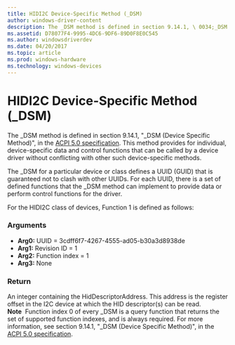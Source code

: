 ```yaml
---
title: HIDI2C Device-Specific Method (_DSM)
author: windows-driver-content
description: The _DSM method is defined in section 9.14.1, \ 0034;_DSM (Device Specific Method) \ 0034;, in the ACPI 5.0 specification.
ms.assetid: D78077F4-9995-4DC6-9DF6-89D0F8E0C545
ms.author: windowsdriverdev
ms.date: 04/20/2017
ms.topic: article
ms.prod: windows-hardware
ms.technology: windows-devices
---
```


# HIDI2C Device-Specific Method (\_DSM)


The \_DSM method is defined in section 9.14.1, "\_DSM (Device Specific Method)", in the [ACPI 5.0 specification](http://www.acpi.info). This method provides for individual, device-specific data and control functions that can be called by a device driver without conflicting with other such device-specific methods.

The \_DSM for a particular device or class defines a UUID (GUID) that is guaranteed not to clash with other UUIDs. For each UUID, there is a set of defined functions that the \_DSM method can implement to provide data or perform control functions for the driver.

For the HIDI2C class of devices, Function 1 is defined as follows:

### Arguments

-   **Arg0:** UUID = 3cdff6f7-4267-4555-ad05-b30a3d8938de
-   **Arg1:** Revision ID = 1
-   **Arg2:** Function index = 1
-   **Arg3:** None

### Return

An integer containing the HidDescriptorAddress. This address is the register offset in the I2C device at which the HID descriptor(s) can be read.
**Note**  Function index 0 of every \_DSM is a query function that returns the set of supported function indexes, and is always required. For more information, see section 9.14.1, "\_DSM (Device Specific Method)", in the [ACPI 5.0 specification](http://www.acpi.info).

 

 

 




